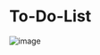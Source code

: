 # To-Do-List
![image](https://user-images.githubusercontent.com/103670494/205444294-a750b7d1-d325-4c4c-a019-1aaf8943df25.png)

